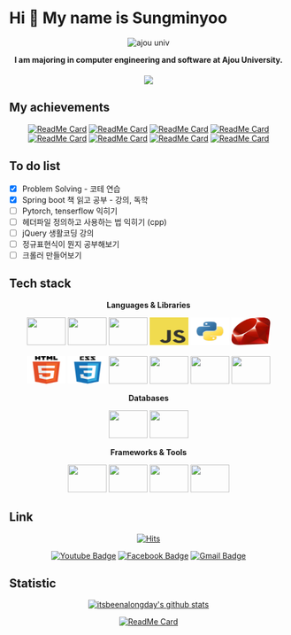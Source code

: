 # Hi 👋 My name is Sungminyoo

<div align=center>
  
![ajou univ](http://software.ajou.ac.kr/images/main/logo.png)

**I am majoring in computer engineering and software at Ajou University.**


<img align="middle" src="https://i.imgur.com/3Sdo6z8.gif" />


</div>

## My achievements

<div align=center>

[![ReadMe Card](https://github-readme-stats.vercel.app/api/pin/?username=itsbeenalongday&repo=Problem-Solving&theme=radical)](https://github.com/Itsbeenalongday/Problem-Solving)
[![ReadMe Card](https://github-readme-stats.vercel.app/api/pin/?username=itsbeenalongday&repo=Web&theme=cobalt)](https://github.com/Itsbeenalongday/Web)
[![ReadMe Card](https://github-readme-stats.vercel.app/api/pin/?username=itsbeenalongday&repo=Machine-Learning&theme=great-gatsby)](https://github.com/Itsbeenalongday/Machine-Learning)
[![ReadMe Card](https://github-readme-stats.vercel.app/api/pin/?username=itsbeenalongday&repo=System&theme=blue-green)](https://github.com/Itsbeenalongday/System)
[![ReadMe Card](https://github-readme-stats.vercel.app/api/pin/?username=itsbeenalongday&repo=Self-Study&theme=prussian)](https://github.com/Itsbeenalongday/Self-Study)
[![ReadMe Card](https://github-readme-stats.vercel.app/api/pin/?username=itsbeenalongday&repo=Assignments&theme=tokyonight)](https://github.com/Itsbeenalongday/Assignments)
[![ReadMe Card](https://github-readme-stats.vercel.app/api/pin/?username=itsbeenalongday&repo=References&theme=vue-dark)](https://github.com/Itsbeenalongday/References)
[![ReadMe Card](https://github-readme-stats.vercel.app/api/pin/?username=itsbeenalongday&repo=Of-one-s-own-script&theme=chartreuse-dark)](https://github.com/Itsbeenalongday/Of-one-s-own-script)

</div>

## To do list

- [x] Problem Solving - 코테 연습
- [x] Spring boot 책 읽고 공부 - 강의, 독학
- [ ] Pytorch, tenserflow 익히기
- [ ] 헤더파일 정의하고 사용하는 법 익히기 (cpp)
- [ ] jQuery 생활코딩 강의
- [ ] 정규표현식이 뭔지 공부해보기
- [ ] 크롤러 만들어보기

## Tech stack

<div align = "center">

**Languages & Libraries**
<!--
[![Python](https://img.shields.io/badge/-Python-black?style=flat&logo=python&link=https://github.com/Itsbeenalongday)](https://github.com/Itsbeenalongday) 
[![Java](https://img.shields.io/badge/Java-orange?style=flat&logo=java&logoColor=white&link=https://github.com/Itsbeenalongday)](https://github.com/Itsbeenalongday) 
[![C++](https://img.shields.io/badge/-C/C%2B%2B-%2300599C?style=flat&logo=C%2B%2B&logoColor=ffffff)](https://github.com/Itsbeenalongday)
[![JavaScript](https://img.shields.io/badge/-JavaScript-black?style=flat&logo=javascript&link=https://github.com/Itsbeenalongday)](https://github.com/hItsbeenalongday)
[![Ruby](https://img.shields.io/badge/-Ruby-ff69b4?style=flat&logo=ruby&link=https://github.com/Itsbeenalongday)](https://github.com/hItsbeenalongday)
[![HTML5](https://img.shields.io/badge/-HTML5-E34F26?style=flat&logo=html5&logoColor=white&link=https://github.com/Itsbeenalongday)](https://github.com/Itsbeenalongday) 
[![CSS3](https://img.shields.io/badge/-CSS3-1572B6?style=flat&logo=css3&link=https://github.com/hritik5102)](https://github.com/hritik5102) 
[![Bootstrap](https://img.shields.io/badge/-Bootstrap-563D7C?style=flat&logo=bootstrap&link=https://github.com/Itsbeenalongday)](https://github.com/Itsbeenalongday)
-->

<code><img height="50" width = "70" src="https://cdn.iconscout.com/icon/free/png-512/c-programming-569564.png"></code>
<code><img height="50" width = "70" src="https://upload.wikimedia.org/wikipedia/commons/thumb/1/18/ISO_C%2B%2B_Logo.svg/1200px-ISO_C%2B%2B_Logo.svg.png"></code>
<code><img height="50" width = "70" src="https://upload.wikimedia.org/wikipedia/fr/thumb/2/2e/Java_Logo.svg/1200px-Java_Logo.svg.png" /></code>
<code><img height="50" width = "70" src="https://raw.githubusercontent.com/github/explore/80688e429a7d4ef2fca1e82350fe8e3517d3494d/topics/javascript/javascript.png"></code>
<code><img height="50" width = "70" src="https://raw.githubusercontent.com/github/explore/80688e429a7d4ef2fca1e82350fe8e3517d3494d/topics/python/python.png"></code>
<code><img height="50" width = "70" src="https://raw.githubusercontent.com/github/explore/80688e429a7d4ef2fca1e82350fe8e3517d3494d/topics/ruby/ruby.png"></code>
</br>
</br>
<code><img height="50" width = "70" src="https://raw.githubusercontent.com/github/explore/80688e429a7d4ef2fca1e82350fe8e3517d3494d/topics/html/html.png"></code>
<code><img height="50" width = "70" src="https://raw.githubusercontent.com/github/explore/80688e429a7d4ef2fca1e82350fe8e3517d3494d/topics/css/css.png"></code>
<code><img height="50" width = "70" src="https://cdn2.iconfinder.com/data/icons/file-extension-1/36/File_ducument_filetype_fileextension_extension_asm-512.png"></code>
<code><img height="50" width = "70" src="https://upload.wikimedia.org/wikipedia/commons/thumb/8/82/Gnu-bash-logo.svg/800px-Gnu-bash-logo.svg.png"></code>
<code><img height="50" width = "70" src="https://upload.wikimedia.org/wikipedia/commons/thumb/0/05/Scikit_learn_logo_small.svg/1200px-Scikit_learn_logo_small.svg.png"></code>
<code><img height="50" width = "70" src="https://t1.daumcdn.net/cfile/tistory/996E164D5B2303AA02" /></code>

</div>

<div align = "center">

**Databases**

<code><img height="50" width = "70" src="https://upload.wikimedia.org/wikipedia/commons/3/38/SQLite370.svg" /></code>
<code><img height="50" width = "70" src="https://www.logo.wine/a/logo/MySQL/MySQL-Logo.wine.svg" /></code>

</div>

<div align = "center">

**Frameworks & Tools**

<code><img height="50" width="70" src="https://upload.wikimedia.org/wikipedia/commons/thumb/e/e0/Git-logo.svg/1920px-Git-logo.svg.png" /></code>
<code><img height="50" width="70" src="https://upload.wikimedia.org/wikipedia/commons/thumb/3/35/Tux.svg/800px-Tux.svg.png" /></code>
<code><img height="50" width="70" src="https://upload.wikimedia.org/wikipedia/commons/thumb/6/62/Ruby_On_Rails_Logo.svg/1200px-Ruby_On_Rails_Logo.svg.png" /></code>
<code><img height="50" width="70" src="https://spring.io/images/spring-logo-9146a4d3298760c2e7e49595184e1975.svg" /></code>

</div>

## Link
<!-- hit [today / total] -->
<div align=center>

[![Hits](https://hits.seeyoufarm.com/api/count/incr/badge.svg?url=https%3A%2F%2Fgithub.com%2FItsbeenalongday)](https://hits.seeyoufarm.com)

<!-- icons -->

[![Youtube Badge](https://img.shields.io/badge/Youtube-ff0000?style=flat-square&logo=youtube&link=https://www.youtube.com/channel/UCn9XdNmBSqyIVlJLFm_7h1w?view_as=subscriber)](https://www.youtube.com/channel/UCn9XdNmBSqyIVlJLFm_7h1w?view_as=subscriber)
[![Facebook Badge](https://img.shields.io/badge/facebook-1877f2?style=flat-square&logo=facebook&logoColor=white&link=https://www.facebook.com/profile.php?id=100010671258690)](https://www.facebook.com/profile.php?id=100010671258690)
[![Gmail Badge](https://img.shields.io/badge/Gmail-d14836?style=flat-square&logo=Gmail&logoColor=white&link=mailto:dbtjdals1771@ajou.ac.kr)](mailto:dbtjdals1771@ajou.ac.kr)

</div>

## Statistic
<!-- git-readme-stat -->

<div align="center">
 
[![itsbeenalongday's github stats](https://github-readme-stats.vercel.app/api?username=itsbeenalongday&show_icons=true&line_height=21&show_icons=true&theme=dark)](https://github.com/anuraghazra/github-readme-stats)<br/>
<!--
[![Top Langs](https://github-readme-stats.vercel.app/api/top-langs/?username=itsbeenalongday&show_icons=true&theme=dark)](https://github.com/Itsbeenalongday)<br/>
-->
[![ReadMe Card](https://github-readme-stats.vercel.app/api/pin/?username=anuraghazra&repo=github-readme-stats)](https://github.com/anuraghazra/github-readme-stats)

</div>
